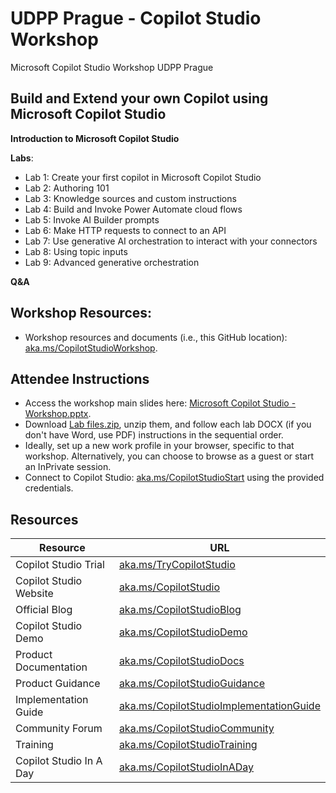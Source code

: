 # UDPP Prague - Copilot Studio Workshop
Microsoft Copilot Studio Workshop UDPP Prague
## Build and Extend your own Copilot using Microsoft Copilot Studio

**Introduction to Microsoft Copilot Studio**

**Labs**:
- Lab 1: Create your first copilot in Microsoft Copilot Studio
- Lab 2: Authoring 101
- Lab 3: Knowledge sources and custom instructions
- Lab 4: Build and Invoke Power Automate cloud flows
- Lab 5: Invoke AI Builder prompts
- Lab 6: Make HTTP requests to connect to an API
- Lab 7: Use generative AI orchestration to interact with your connectors
- Lab 8: Using topic inputs
- Lab 9: Advanced generative orchestration

**Q&A** 

## Workshop Resources:

- Workshop resources and documents (i.e., this GitHub location): [aka.ms/CopilotStudioWorkshop](https://aka.ms/udppCopilotStudio).

## Attendee Instructions

- Access the workshop main slides here: [Microsoft Copilot Studio - Workshop.pptx](https://github.com/microsoft/CopilotStudioSamples/raw/master/CopilotStudioWorkshop/Microsoft%20Copilot%20Studio%20-%20Workshop.pptx).
- Download [Lab files.zip](https://github.com/pavecer/csudpp/blob/main/Lab%20files.zip), unzip them, and follow each lab DOCX (if you don't have Word, use PDF) instructions in the sequential order.
- Ideally, set up a new work profile in your browser, specific to that workshop. Alternatively, you can choose to browse as a guest or start an InPrivate session.
- Connect to Copilot Studio: [aka.ms/CopilotStudioStart](https://aka.ms/CopilotStudioStart) using the provided credentials.

## Resources

| Resource | URL |
| --- | --- |
| Copilot Studio Trial | [aka.ms/TryCopilotStudio](https://aka.ms/TryCopilotStudio) |
| Copilot Studio Website | [aka.ms/CopilotStudio](https://aka.ms/CopilotStudio) |
| Official Blog | [aka.ms/CopilotStudioBlog](https://aka.ms/CopilotStudioBlog) |
| Copilot Studio Demo | [aka.ms/CopilotStudioDemo](https://aka.ms/CopilotStudioDemo) |
| Product Documentation | [aka.ms/CopilotStudioDocs](https://aka.ms/CopilotStudioDemo) |
| Product Guidance | [aka.ms/CopilotStudioGuidance](https://aka.ms/CopilotStudioGuidance) |
| Implementation Guide | [aka.ms/CopilotStudioImplementationGuide](https://aka.ms/CopilotStudioImplementationGuide) |
| Community Forum | [aka.ms/CopilotStudioCommunity](https://aka.ms/CopilotStudioCommunity) |
| Training | [aka.ms/CopilotStudioTraining](https://aka.ms/CopilotStudioTraining)  |
| Copilot Studio In A Day | [aka.ms/CopilotStudioInADay](https://aka.ms/CopilotStudioInADay) |

